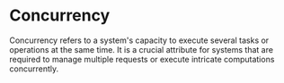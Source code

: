 # Concurrency

Concurrency refers to a system's capacity to execute several tasks or operations at the same time. It is a crucial attribute for systems that are required to manage multiple requests or execute intricate computations concurrently.